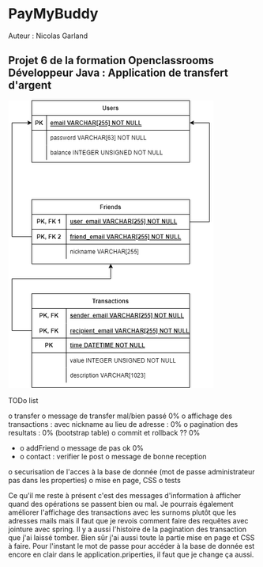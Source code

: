 # PayMyBuddy

Auteur : Nicolas Garland

## Projet 6 de la formation Openclassrooms Développeur Java : Application de transfert d'argent

![Diagramme des données](Readme_image/diagramme_donnees.png)


TODo list

o transfer
	o message de transfer mal/bien passé 0%
	o affichage des transactions : avec nickname au lieu de adresse : 0%
	o pagination des resultats : 0% (bootstrap table)
	o commit et rollback ?? 0%
- o addFriend
	o message de pas ok 0%
- o contact : verifier le post
	o message de bonne reception

o securisation de l'acces à la base de donnée (mot de passe administrateur pas dans les properties)
o mise en page, CSS
o tests



Ce qu'il me reste à présent c'est des messages d'information à afficher quand des opérations se passent bien ou mal.
Je pourrais également améliorer l'affichage des transactions avec les surnoms plutôt que les adresses mails mais il faut que je revois comment faire des requêtes avec jointure avec spring.
Il y a aussi l'histoire de la pagination des transaction que j'ai laissé tomber.
Bien sûr j'ai aussi toute la partie mise en page et CSS à faire.
Pour l'instant le mot de passe pour accéder à la base de donnée est encore en clair dans le application.priperties, il faut que je change ça aussi.
